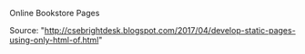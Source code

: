 Online Bookstore Pages

Source: "http://csebrightdesk.blogspot.com/2017/04/develop-static-pages-using-only-html-of.html"
